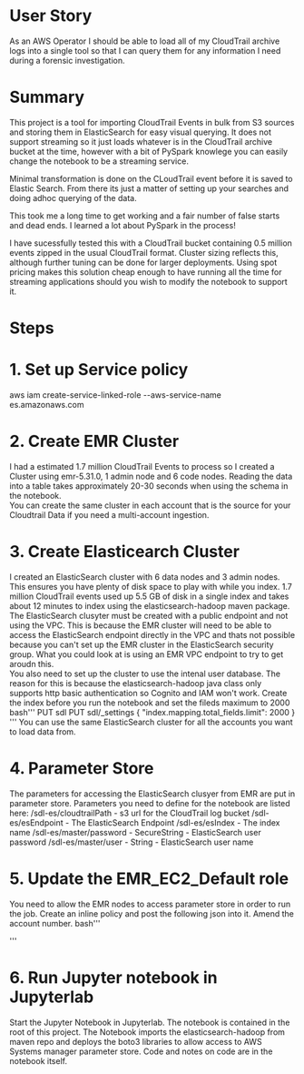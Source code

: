 # User Story
As an AWS Operator I should be able to load all of my CloudTrail archive logs into a single tool so that I can query them for any information I need during a forensic investigation.

# Summary

This project is a tool for importing CloudTrail Events in bulk from S3 sources and storing them in ElasticSearch for easy visual querying.  It does not support streaming so it just loads whatever is in the CloudTrail archive bucket at the time, however with a bit of PySpark knowlege you can easily change the notebook to be a streaming service.

Minimal transformation is done on the CLoudTrail event before it is saved to Elastic Search.  From there its just a matter of setting up your searches and doing adhoc querying of the data.

This took me a long time to get working and a fair number of false starts and dead ends.  I learned a lot about PySpark in the process!

I have sucessfully tested this with a CloudTrail bucket containing 0.5 million events zipped in the usual CloudTrail format.  Cluster sizing reflects this, although further tuning can be done for larger deployments.  Using spot pricing makes this solution cheap enough to have running all the time for streaming applications should you wish to modify the notebook to support it.

# Steps

# 1. Set up Service policy
aws iam create-service-linked-role --aws-service-name es.amazonaws.com
# 2. Create EMR Cluster
I had a estimated 1.7 million CloudTrail Events to process so I created a Cluster using emr-5.31.0, 1 admin node and 6 code nodes.  Reading the data into a table takes approximately 20-30 seconds when using the schema in the notebook.  
You can create the same cluster in each account that is the source for your Cloudtrail Data if you need a multi-account ingestion.
# 3. Create Elasticearch Cluster
I created an ElasticSearch cluster with 6 data nodes and 3 admin nodes.  This ensures you have plenty of disk space to play with while you index.  1.7 million CloudTrail events used up 5.5 GB of disk in a single index and takes about 12 minutes to index using the elasticsearch-hadoop maven package. 
The ElasticSearch clusyter must be created with a public endpoint and not using the VPC.  This is because the EMR cluster will need to be able to access the ElasticSearch endpoint directly in the VPC and thats not possible because you can't set up the EMR cluster in the ElasticSearch security group.  What you could look at is using an EMR VPC endpoint to try to get aroudn this.  
You also need to set up the cluster to use the intenal user database.  The reason for this is because the elasticsearch-hadoop java class only supports http basic authentication so Cognito and IAM won't work.
Create the index before you run the notebook and set the fileds maximum to 2000
bash'''
PUT sdl
PUT sdl/_settings
{
  "index.mapping.total_fields.limit": 2000
}
'''
You can use the same ElasticSearch cluster for all the accounts you want to load data from.
# 4. Parameter Store
The parameters for accessing the ElasticSearch clusyer from EMR are put in parameter store.  Parameters you need to define for the notebook are listed here:
/sdl-es/cloudtrailPath - s3 url for the CloudTrail log bucket
/sdl-es/esEndpoint - The ElasticSearch Endpoint
/sdl-es/esIndex - The index name
/sdl-es/master/password - SecureString - ElasticSearch user password
/sdl-es/master/user - String - ElasticSearch user name
# 5. Update the EMR_EC2_Default role
You need to allow the EMR nodes to access parameter store in order to run the job.  Create an inline policy and post the following json into it.  Amend the account number.
bash'''

'''
# 6. Run Jupyter notebook in Jupyterlab
Start the Jupyter Notebook in Jupyterlab.  The notebook is contained in the root of this project.  The Notebook imports the elasticsearch-hadoop from maven repo and deploys the boto3 libraries to allow access to AWS Systems manager parameter store.  Code and notes on code are in the notebook itself.